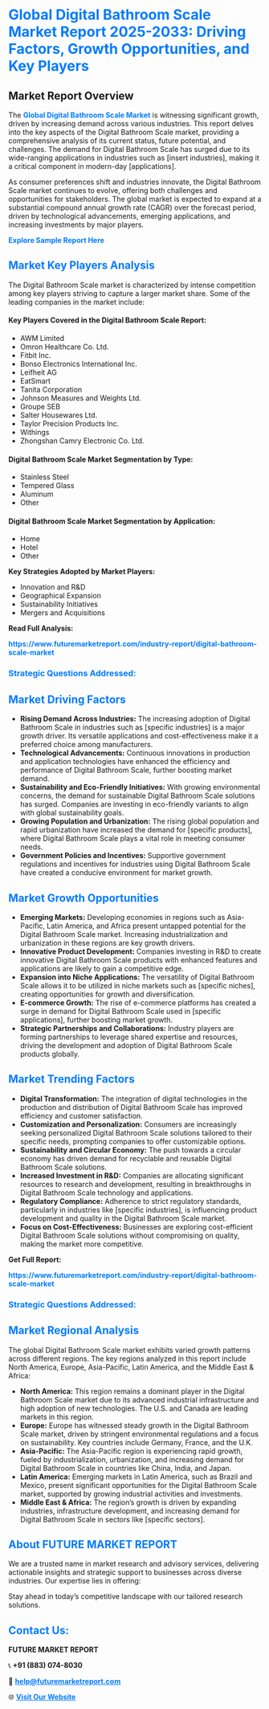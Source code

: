 <h1 style="color: #007BFF;">Global Digital Bathroom Scale Market Report 2025-2033: Driving Factors, Growth Opportunities, and Key Players</h1>

<section id="overview">
<h2>Market Report Overview</h2>
<p>The <a href="https://www.futuremarketreport.com/industry-report/digital-bathroom-scale-market" style="color: #007BFF; text-decoration: none;"><strong>Global Digital Bathroom Scale Market</strong></a> is witnessing significant growth, driven by increasing demand across various industries. This report delves into the key aspects of the Digital Bathroom Scale market, providing a comprehensive analysis of its current status, future potential, and challenges. The demand for Digital Bathroom Scale has surged due to its wide-ranging applications in industries such as [insert industries], making it a critical component in modern-day [applications].</p>
<p>As consumer preferences shift and industries innovate, the Digital Bathroom Scale market continues to evolve, offering both challenges and opportunities for stakeholders. The global market is expected to expand at a substantial compound annual growth rate (CAGR) over the forecast period, driven by technological advancements, emerging applications, and increasing investments by major players.</p>
</section>

<section id="overview">
<p><a href="https://www.futuremarketreport.com/request-sample/reportId=115999" style="color: #007BFF; text-decoration: none;"><strong>Explore Sample Report Here</strong></a></p>
</section>

<section id="key-players">
<h2 style="color: #007BFF;">Market Key Players Analysis</h2>
<p>The Digital Bathroom Scale market is characterized by intense competition among key players striving to capture a larger market share. Some of the leading companies in the market include:</p>
<h4>Key Players Covered in the Digital Bathroom Scale Report:</h4>
<ul><li>AWM Limited</li><li>Omron Healthcare Co. Ltd.</li><li>Fitbit Inc.</li><li>Bonso Electronics International Inc.</li><li>Leifheit AG</li><li>EatSmart</li><li>Tanita Corporation</li><li>Johnson Measures and Weights Ltd.</li><li>Groupe SEB</li><li>Salter Housewares Ltd.</li><li>Taylor Precision Products Inc.</li><li>Withings</li><li>Zhongshan Camry Electronic Co. Ltd.</li></ul>
<h4>Digital Bathroom Scale Market Segmentation by Type:</h4>
<ul><li>Stainless Steel</li><li>Tempered Glass</li><li>Aluminum</li><li>Other</li></ul>

<h4>Digital Bathroom Scale Market Segmentation by Application:</h4>
<ul><li>Home</li><li>Hotel</li><li>Other</li></ul>
<p><strong>Key Strategies Adopted by Market Players:</strong></p>
<ul>
<li>Innovation and R&D</li>
<li>Geographical Expansion</li>
<li>Sustainability Initiatives</li>
<li>Mergers and Acquisitions</li>
</ul>
</section>

<section>
<p><strong>Read Full Analysis: </strong></p><a href="https://www.futuremarketreport.com/industry-report/digital-bathroom-scale-market" style="color: #007BFF; text-decoration: none;"><strong>https://www.futuremarketreport.com/industry-report/digital-bathroom-scale-market</strong></a>
<h3 style="color: #007BFF;">Strategic Questions Addressed:</h3>
</section>

<section id="driving-factors">
<h2 style="color: #007BFF;">Market Driving Factors</h2>
<ul>
<li><strong>Rising Demand Across Industries:</strong> The increasing adoption of Digital Bathroom Scale in industries such as [specific industries] is a major growth driver. Its versatile applications and cost-effectiveness make it a preferred choice among manufacturers.</li>
<li><strong>Technological Advancements:</strong> Continuous innovations in production and application technologies have enhanced the efficiency and performance of Digital Bathroom Scale, further boosting market demand.</li>
<li><strong>Sustainability and Eco-Friendly Initiatives:</strong> With growing environmental concerns, the demand for sustainable Digital Bathroom Scale solutions has surged. Companies are investing in eco-friendly variants to align with global sustainability goals.</li>
<li><strong>Growing Population and Urbanization:</strong> The rising global population and rapid urbanization have increased the demand for [specific products], where Digital Bathroom Scale plays a vital role in meeting consumer needs.</li>
<li><strong>Government Policies and Incentives:</strong> Supportive government regulations and incentives for industries using Digital Bathroom Scale have created a conducive environment for market growth.</li>
</ul>
</section>

<section id="growth-opportunities">
<h2 style="color: #007BFF;">Market Growth Opportunities</h2>
<ul>
<li><strong>Emerging Markets:</strong> Developing economies in regions such as Asia-Pacific, Latin America, and Africa present untapped potential for the Digital Bathroom Scale market. Increasing industrialization and urbanization in these regions are key growth drivers.</li>
<li><strong>Innovative Product Development:</strong> Companies investing in R&D to create innovative Digital Bathroom Scale products with enhanced features and applications are likely to gain a competitive edge.</li>
<li><strong>Expansion into Niche Applications:</strong> The versatility of Digital Bathroom Scale allows it to be utilized in niche markets such as [specific niches], creating opportunities for growth and diversification.</li>
<li><strong>E-commerce Growth:</strong> The rise of e-commerce platforms has created a surge in demand for Digital Bathroom Scale used in [specific applications], further boosting market growth.</li>
<li><strong>Strategic Partnerships and Collaborations:</strong> Industry players are forming partnerships to leverage shared expertise and resources, driving the development and adoption of Digital Bathroom Scale products globally.</li>
</ul>
</section>

<section id="trending-factors">
<h2 style="color: #007BFF;">Market Trending Factors</h2>
<ul>
<li><strong>Digital Transformation:</strong> The integration of digital technologies in the production and distribution of Digital Bathroom Scale has improved efficiency and customer satisfaction.</li>
<li><strong>Customization and Personalization:</strong> Consumers are increasingly seeking personalized Digital Bathroom Scale solutions tailored to their specific needs, prompting companies to offer customizable options.</li>
<li><strong>Sustainability and Circular Economy:</strong> The push towards a circular economy has driven demand for recyclable and reusable Digital Bathroom Scale solutions.</li>
<li><strong>Increased Investment in R&D:</strong> Companies are allocating significant resources to research and development, resulting in breakthroughs in Digital Bathroom Scale technology and applications.</li>
<li><strong>Regulatory Compliance:</strong> Adherence to strict regulatory standards, particularly in industries like [specific industries], is influencing product development and quality in the Digital Bathroom Scale market.</li>
<li><strong>Focus on Cost-Effectiveness:</strong> Businesses are exploring cost-efficient Digital Bathroom Scale solutions without compromising on quality, making the market more competitive.</li>
</ul>
</section>

<section>
<p><strong>Get Full Report: </strong></p><a href="https://www.futuremarketreport.com/industry-report/digital-bathroom-scale-market" style="color: #007BFF; text-decoration: none;"><strong>https://www.futuremarketreport.com/industry-report/digital-bathroom-scale-market</strong></a>
<h3 style="color: #007BFF;">Strategic Questions Addressed:</h3>
</section>


<section id="regional-analysis">
<h2 style="color: #007BFF;">Market Regional Analysis</h2>
<p>The global Digital Bathroom Scale market exhibits varied growth patterns across different regions. The key regions analyzed in this report include North America, Europe, Asia-Pacific, Latin America, and the Middle East & Africa:</p>
<ul>
<li><strong>North America:</strong> This region remains a dominant player in the Digital Bathroom Scale market due to its advanced industrial infrastructure and high adoption of new technologies. The U.S. and Canada are leading markets in this region.</li>
<li><strong>Europe:</strong> Europe has witnessed steady growth in the Digital Bathroom Scale market, driven by stringent environmental regulations and a focus on sustainability. Key countries include Germany, France, and the U.K.</li>
<li><strong>Asia-Pacific:</strong> The Asia-Pacific region is experiencing rapid growth, fueled by industrialization, urbanization, and increasing demand for Digital Bathroom Scale in countries like China, India, and Japan.</li>
<li><strong>Latin America:</strong> Emerging markets in Latin America, such as Brazil and Mexico, present significant opportunities for the Digital Bathroom Scale market, supported by growing industrial activities and investments.</li>
<li><strong>Middle East & Africa:</strong> The region’s growth is driven by expanding industries, infrastructure development, and increasing demand for Digital Bathroom Scale in sectors like [specific sectors].</li>
</ul>
</section>

<footer>
<h2 style="color: #007BFF;">About FUTURE MARKET REPORT</h2>
<p>We are a trusted name in market research and advisory services, delivering actionable insights and strategic support to businesses across diverse industries. Our expertise lies in offering:</p>

<p>Stay ahead in today’s competitive landscape with our tailored research solutions.</p>

<h2 style="color: #007BFF;">Contact Us:</h2>
<p><strong>FUTURE MARKET REPORT</strong></p>
<p>📞 <strong>+91 (883) 074-8030</strong></p>
<p>📧 <strong><a href="mailto:help@futuremarketreport.com" style="color: #007BFF;">help@futuremarketreport.com</a></strong></p>
<p>🌐 <strong><a href="https://www.futuremarketreport.com/" style="color: #007BFF;">Visit Our Website</a></strong></p>
</footer>